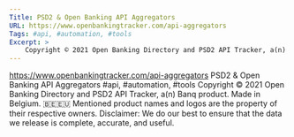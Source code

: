 ```yaml
---
Title: PSD2 & Open Banking API Aggregators
URL: https://www.openbankingtracker.com/api-aggregators
Tags: #api, #automation, #tools
Excerpt: >
    Copyright © 2021 Open Banking Directory and PSD2 API Tracker, a(n) Banq product. Made in Belgium. 🇧🇪🇪🇺 Mentioned product names and logos are the property of their respective owners. Disclaimer: We do our best to ensure that the data we release is complete, accurate, and useful.
---
```

https://www.openbankingtracker.com/api-aggregators
PSD2 & Open Banking API Aggregators
#api, #automation, #tools
Copyright © 2021 Open Banking Directory and PSD2 API Tracker, a(n) Banq product. Made in Belgium. 🇧🇪🇪🇺 Mentioned product names and logos are the property of their respective owners. Disclaimer: We do our best to ensure that the data we release is complete, accurate, and useful.